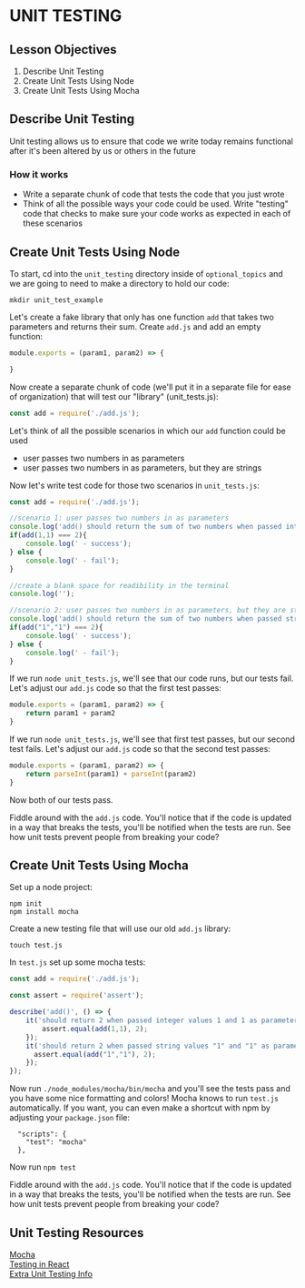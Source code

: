 # UNIT TESTING

## Lesson Objectives

1. Describe Unit Testing
1. Create Unit Tests Using Node
1. Create Unit Tests Using Mocha

## Describe Unit Testing

Unit testing allows us to ensure that code we write today remains functional after it's been altered by us or others in the future

### How it works

- Write a separate chunk of code that tests the code that you just wrote
- Think of all the possible ways your code could be used.  Write "testing" code that checks to make sure your code works as expected in each of these scenarios

## Create Unit Tests Using Node

To start, cd into the `unit_testing` directory inside of `optional_topics` and we are going to need to make a directory to hold our code:

```
mkdir unit_test_example
```

Let's create a fake library that only has one function `add` that takes two parameters and returns their sum. Create `add.js` and add an empty function:

```javascript
module.exports = (param1, param2) => {

}
```

Now create a separate chunk of code (we'll put it in a separate file for ease of organization) that will test our "library" (unit_tests.js):

```javascript
const add = require('./add.js');
```

Let's think of all the possible scenarios in which our `add` function could be used

- user passes two numbers in as parameters
- user passes two numbers in as parameters, but they are strings

Now let's write test code for those two scenarios in `unit_tests.js`:

```javascript
const add = require('./add.js');

//scenario 1: user passes two numbers in as parameters
console.log('add() should return the sum of two numbers when passed integers as parameters');
if(add(1,1) === 2){
    console.log(' - success');
} else {
    console.log(' - fail');
}

//create a blank space for readibility in the terminal
console.log('');

//scenario 2: user passes two numbers in as parameters, but they are strings
console.log('add() should return the sum of two numbers when passed strings as parameters');
if(add("1","1") === 2){
    console.log(' - success');
} else {
    console.log(' - fail');
}
```

If we run `node unit_tests.js`, we'll see that our code runs, but our tests fail.  Let's adjust our `add.js` code so that the first test passes:


```javascript
module.exports = (param1, param2) => {
    return param1 + param2
}
```

If we run `node unit_tests.js`, we'll see that first test passes, but our second test fails.  Let's adjust our `add.js` code so that the second test passes:

```javascript
module.exports = (param1, param2) => {
    return parseInt(param1) + parseInt(param2)
}
```

Now both of our tests pass.

Fiddle around with the `add.js` code.  You'll notice that if the code is updated in a way that breaks the tests, you'll be notified when the tests are run.  See how unit tests prevent people from breaking your code?

## Create Unit Tests Using Mocha

Set up a node project:

```
npm init
npm install mocha
```

Create a new testing file that will use our old `add.js` library:

```
touch test.js
```

In `test.js` set up some mocha tests:

```javascript
const add = require('./add.js');

const assert = require('assert');

describe('add()', () => {
    it('should return 2 when passed integer values 1 and 1 as parameters', () => {
        assert.equal(add(1,1), 2);
    });
    it('should return 2 when passed string values "1" and "1" as parameters', () => {
      assert.equal(add("1","1"), 2);
    });    
});
```

Now run `./node_modules/mocha/bin/mocha` and you'll see the tests pass and you have some nice formatting and colors!  Mocha knows to run `test.js` automatically. If you want, you can even make a shortcut with npm by adjusting your `package.json` file:

```
  "scripts": {
    "test": "mocha"
  },
```

Now run `npm test`

Fiddle around with the `add.js` code.  You'll notice that if the code is updated in a way that breaks the tests, you'll be notified when the tests are run.  See how unit tests prevent people from breaking your code?

## Unit Testing Resources

[Mocha](https://mochajs.org/)<br>
[Testing in React](https://reactjs.org/docs/testing.html)<br>
[Extra Unit Testing Info](https://www.guru99.com/unit-testing-guide.html#5)<br>
